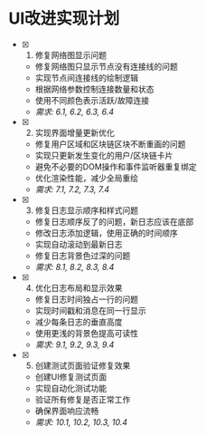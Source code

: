 # UI改进实现计划

- [x] 1. 修复网络图显示问题
  - 修复网络图只显示节点没有连接线的问题
  - 实现节点间连接线的绘制逻辑
  - 根据网络参数控制连接数量和状态
  - 使用不同颜色表示活跃/故障连接
  - _需求: 6.1, 6.2, 6.3, 6.4_

- [x] 2. 实现界面增量更新优化
  - 修复用户区域和区块链区块不断重画的问题
  - 实现只更新发生变化的用户/区块链卡片
  - 避免不必要的DOM操作和事件监听器重复绑定
  - 优化渲染性能，减少全局重绘
  - _需求: 7.1, 7.2, 7.3, 7.4_

- [x] 3. 修复日志显示顺序和样式问题
  - 修复日志顺序反了的问题，新日志应该在底部
  - 修改日志添加逻辑，使用正确的时间顺序
  - 实现自动滚动到最新日志
  - 修复日志背景色过深的问题
  - _需求: 8.1, 8.2, 8.3, 8.4_

- [x] 4. 优化日志布局和显示效果
  - 修复日志时间独占一行的问题
  - 实现时间戳和消息在同一行显示
  - 减少每条日志的垂直高度
  - 使用更浅的背景色提高可读性
  - _需求: 9.1, 9.2, 9.3, 9.4_

- [x] 5. 创建测试页面验证修复效果
  - 创建UI修复测试页面
  - 实现自动化测试功能
  - 验证所有修复是否正常工作
  - 确保界面响应流畅
  - _需求: 10.1, 10.2, 10.3, 10.4_